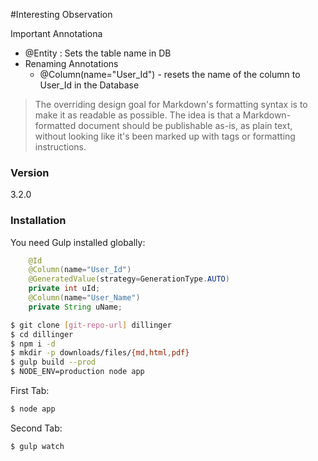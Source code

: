 #Interesting Observation

Important Annotationa

  - @Entity : Sets the table name in DB
  - Renaming Annotations
  	- @Column(name="User_Id") - resets the name of the column to User_Id in the Database
  

> The overriding design goal for Markdown's
> formatting syntax is to make it as readable
> as possible. The idea is that a
> Markdown-formatted document should be
> publishable as-is, as plain text, without
> looking like it's been marked up with tags
> or formatting instructions.

### Version
3.2.0
### Installation

You need Gulp installed globally:

```java
	@Id
	@Column(name="User_Id")
	@GeneratedValue(strategy=GenerationType.AUTO)
	private int uId;
	@Column(name="User_Name")
	private String uName;
```

```sh
$ git clone [git-repo-url] dillinger
$ cd dillinger
$ npm i -d
$ mkdir -p downloads/files/{md,html,pdf}
$ gulp build --prod
$ NODE_ENV=production node app
```

First Tab:
```sh
$ node app
```

Second Tab:
```sh
$ gulp watch
```
